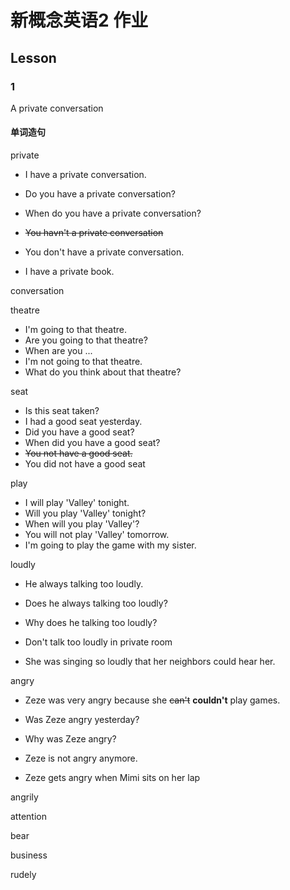 # 新概念英语2 作业

## Lesson

### 1

A private conversation

#### 单词造句

private

- I have a private conversation.

- Do you have a private conversation?

- When do you have a private conversation?

- ~~You havn't a private conversation~~

- You don't have a private conversation.

- I have a private book.

conversation

theatre

- I'm going to that theatre.
- Are you going to that theatre?
- When are you ...
- I'm not going to that theatre.
- What do you think about that theatre?

seat

- Is this seat taken?
- I had a good seat yesterday.
- Did you have a good seat?
- When did you have a good seat?
- ~~You not have a good seat.~~
- You did not have a good seat

play

- I will play 'Valley' tonight.
- Will you play 'Valley' tonight?
- When will you play 'Valley'?
- You will not play 'Valley' tomorrow.
- I'm going to play the game with my sister.

loudly

- He always talking too loudly.

- Does he always talking too loudly?

- Why does he talking too loudly?

- Don't talk too loudly in private room

- She was singing so loudly that her neighbors could hear her.

angry

- Zeze was very angry because she ~~can't~~ **couldn't** play games.

- Was Zeze angry yesterday?

- Why was Zeze angry?

- Zeze is not angry anymore.

- Zeze gets angry when Mimi sits on her lap

angrily

attention

bear

business

rudely
